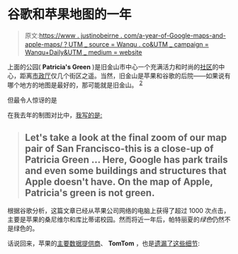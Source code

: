 # 谷歌和苹果地图的一年

> 原文:[https://www . justinobeirne . com/a-year-of-Google-maps-and-apple-maps/？UTM _ source = Wanqu . co&UTM _ campaign = Wanqu+Daily&UTM _ medium = website](https://www.justinobeirne.com/a-year-of-google-maps-and-apple-maps/?utm_source=wanqu.co&utm_campaign=Wanqu+Daily&utm_medium=website)

上面的公园( **Patricia's Green** )是旧金山市中心一个充满活力和时尚的[社区](https://en.wikipedia.org/wiki/Hayes_Valley,_San_Francisco)的中心，距离[市政厅](https://en.wikipedia.org/wiki/San_Francisco_City_Hall)仅几个街区之遥。当然，旧金山是苹果和谷歌的后院——如果说有哪个地方的地图是最好的，那可能就是旧金山。 <sup data-preserve-html-node="true">[2](#note2)</sup>

但最令人惊讶的是

在我去年的制图对比中，[我写的是:](https://www.justinobeirne.com/cartography-comparison-part-2#pg)

> ## Let's take a look at the final zoom of our map pair of San Francisco-this is a close-up of Patricia Green ... Here, Google has park trails and even some buildings and structures that Apple doesn't have. On the map of Apple, Patricia's green is not green.

根据谷歌分析，这篇文章已经从苹果公司网络的电脑上获得了超过 1000 次点击，主要是苹果的桑尼维尔和库比蒂诺校园。然而将近一年后，帕特丽夏的*绿色*仍然不是绿色的。

话说回来，苹果的[主要数据提供商](http://www.reuters.com/article/us-tomtom-apple-idUSKBN0O40GE20150519)、 **TomTom** ，也是[遗漏了这些细节](https://mydrive.tomtom.com/en_us/#+viewport=37.77596,-122.42467,18+ver=2):